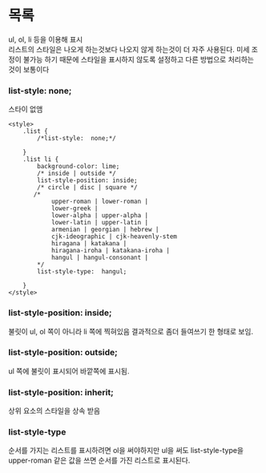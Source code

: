 # 목록


ul, ol, li 등을 이용해 표시  
리스트의 스타일은 나오게 하는것보다 나오지 않게 하는것이 더 자주 사용된다.
미세 조정이 불가능 하기 때문에 스타일을 표시하지 않도록 설정하고 다른 방법으로 처리하는 것이 보통이다


### list-style: none;
스타이 없앰

```
<style>
    .list {
        /*list-style:  none;*/
        
    }
    .list li {
        background-color: lime;
        /* inside | outside */
        list-style-position: inside; 
        /* circle | disc | square */
       /*
            upper-roman | lower-roman |
            lower-greek |
            lower-alpha | upper-alpha |
            lower-latin | upper-latin |
            armenian | georgian | hebrew |
            cjk-ideographic | cjk-heavenly-stem
            hiragana | katakana |
            hiragana-iroha | katakana-iroha |
            hangul | hangul-consonant |
        */
        list-style-type:  hangul;
    
    }
</style>
```


### list-style-position: inside;
불릿이 ul, ol 쪽이 아니라 li 쪽에 찍혀있음
결과적으로 좀더 들여쓰기 한 형태로 보임.

### list-style-position: outside;
ul 쪽에 불릿이 표시되어 바깥쪽에 표시됨.

### list-style-position: inherit;
상위 요소의 스타일을 상속 받음

### list-style-type

순서를 가지는 리스트를 표시하려면 ol을 써야하지만
ul을 써도 list-style-type을 upper-roman 같은 값을 쓰면 순서를 가진 리스트로 표시된다.




